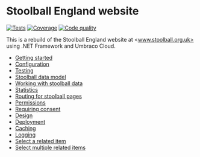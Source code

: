 # Stoolball England website

[![Tests](https://github.com/stoolball-england/stoolball-org-uk/actions/workflows/run-tests.yml/badge.svg)](https://github.com/stoolball-england/stoolball-org-uk/actions/workflows/run-tests.yml)
[![Coverage](https://app.codacy.com/project/badge/Coverage/853fda8557fb4c0c981ee022eb4c739e)](https://www.codacy.com/gh/stoolball-england/stoolball-org-uk/dashboard)
[![Code quality](https://app.codacy.com/project/badge/Grade/853fda8557fb4c0c981ee022eb4c739e)](https://www.codacy.com/gh/stoolball-england/stoolball-org-uk/dashboard)

This is a rebuild of the Stoolball England website at <www.stoolball.org.uk> using .NET Framework and Umbraco Cloud.

- [Getting started](docs/GettingStarted.md)
- [Configuration](docs/Configuration.md)
- [Testing](docs/Testing.md)
- [Stoolball data model](docs/DataModel.md)
- [Working with stoolball data](docs/Database.md)
- [Statistics](docs/Statistics.md)
- [Routing for stoolball pages](docs/Routing.md)
- [Permissions](docs/Permissions.md)
- [Requiring consent](docs/Consent.md)
- [Design](docs/Design.md)
- [Deployment](docs/Deployment.md)
- [Caching](docs/Caching.md)
- [Logging](docs/Logging.md)
- [Select a related item](docs/RelatedItem.md)
- [Select multiple related items](docs/RelatedItems.md)
